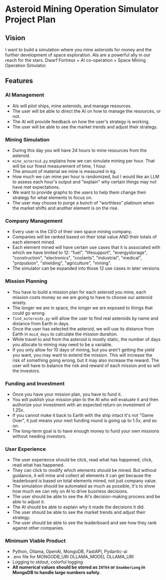 # Asteroid Mining Operation Simulator Project Plan

## Vision

I want to build a simulation where you mine asteroids for money and the further development of space exploration. AIs are a powerful ally in our reach for the stars. Dwarf Fortress + AI co-operation + Space Mining Operation Simulator.

## Features

### AI Management
- AIs will pilot ships, mine asteroids, and manage resources.
- The user will be able to direct the AI on how to manage the resources, or not.
- The AI will provide feedback on how the user's strategy is working.
- The user will be able to see the market trends and adjust their strategy.

### Mining Simulation
- During this day you will have 24 hours to mine resources from the asteroid.
- `mine_asteroid.py` explains how we can simulate mining per hour. That will be our finest measurement of time, 1 hour.
- The amount of material we mine is measured in kg.
- How much we can mine per hour is randomized, but I would like an LLM to assess each hour's output and "explain" why certain things may not have met expectations.
- We want to provide graphs to the users to help them change their strategy for what elements to focus on.
- The user may choose to purge a bunch of "worthless" platinum when the market shifts and another element is on the rise.

### Company Management
- Every user is the CEO of their own space mining company.
- Companies will be ranked based on their total value AND their totals of each element mined.
- Each element mined will have certain use cases that it is associated with which we have limited to 12: "fuel", "lifesupport", "energystorage", "construction", "electronics", "coolants", "industrial", "medical", "propulsion", "shielding", "agriculture", "mining".
- The simulator can be expanded into those 12 use cases in later versions.

### Mission Planning
- You have to build a mission plan for each asteroid you mine, each mission costs money so we are going to have to choose our asteroid wisely.
- The longer we are in space, the longer we are exposed to things that could go wrong.
- `find_asteroids.py` will allow the user to find real asteroids by name and distance from Earth in days.
- Once the user has selected the asteroid, we will use its distance from Earth in `moid_days` to calculate the mission duration.
- While travel to and from the asteroid is mostly static, the number of days you allocate to mining may need to be a variable.
- If you only allow for 10 days of mining, but you aren't getting the yield you want, you may want to extend the mission. This will increase the risk of something going wrong, but it may also increase the reward. The user will have to balance the risk and reward of each mission and so will the investors.

### Funding and Investment
- Once you have your mission plan, you have to fund it.
- You will publish your mission plan to the AI who will evaluate it and then authorize your investment with an expected return on investment of 1.25x.
- If you cannot make it back to Earth with the ship intact it's not "Game Over", it just means your next funding round is going up to 1.5x, and so on.
- The long-term goal is to have enough money to fund your own missions without needing investors.

### User Experience
- The user experience should be click, read what has happened, click, read what has happened.
- They can click to modify which elements should be mined. But without guidance, it will mine and collect all elements it can get because the leaderboard is based on total elements mined, not just company value.
- The simulation should be automated as much as possible, it's to show how much we can rely on AI to drive business decisions.
- The user should be able to see the AI's decision-making process and be able to adjust it.
- The AI should be able to explain why it made the decisions it did.
- The user should be able to see the market trends and adjust their strategy.
- The user should be able to see the leaderboard and see how they rank against other companies.

### Minimum Viable Product
- Python, Ollama, OpenAI, MongoDB, FastAPI, Pydantic-ai
- .env file for MONGODB_URI OLLAMA_MODEL OLLAMA_URI
- Logging to stdout, colorful logging
- **All numerical values should be stored as `INT64` or `$numberLong` in MongoDB to handle large numbers safely.**